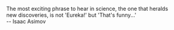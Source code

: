 The most exciting phrase to hear in science, the one that heralds   
new discoveries, is not 'Eureka!' but 'That's funny...'   
-- Isaac Asimov   

